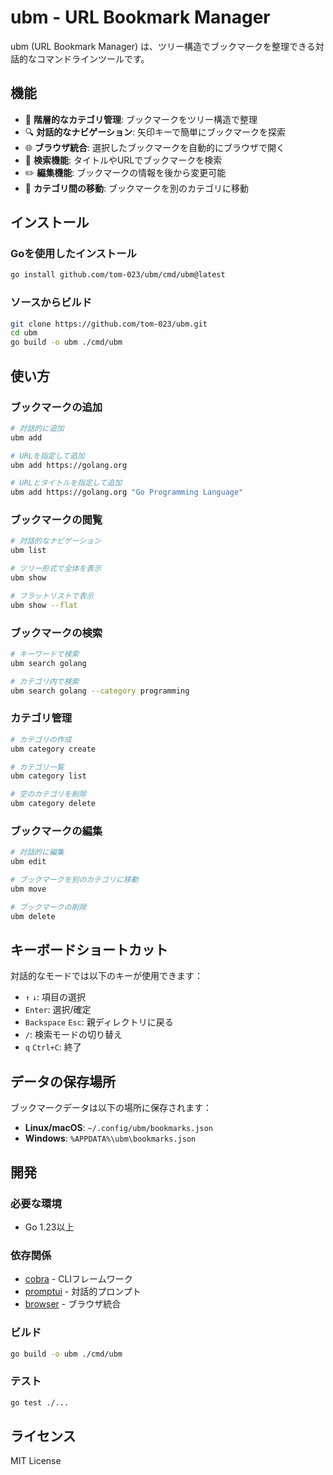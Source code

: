 # ubm - URL Bookmark Manager

ubm (URL Bookmark Manager) は、ツリー構造でブックマークを整理できる対話的なコマンドラインツールです。

## 機能

- 📁 **階層的なカテゴリ管理**: ブックマークをツリー構造で整理
- 🔍 **対話的なナビゲーション**: 矢印キーで簡単にブックマークを探索
- 🌐 **ブラウザ統合**: 選択したブックマークを自動的にブラウザで開く
- 🔎 **検索機能**: タイトルやURLでブックマークを検索
- ✏️ **編集機能**: ブックマークの情報を後から変更可能
- 📂 **カテゴリ間の移動**: ブックマークを別のカテゴリに移動

## インストール

### Goを使用したインストール

```bash
go install github.com/tom-023/ubm/cmd/ubm@latest
```

### ソースからビルド

```bash
git clone https://github.com/tom-023/ubm.git
cd ubm
go build -o ubm ./cmd/ubm
```

## 使い方

### ブックマークの追加

```bash
# 対話的に追加
ubm add

# URLを指定して追加
ubm add https://golang.org

# URLとタイトルを指定して追加
ubm add https://golang.org "Go Programming Language"
```

### ブックマークの閲覧

```bash
# 対話的なナビゲーション
ubm list

# ツリー形式で全体を表示
ubm show

# フラットリストで表示
ubm show --flat
```

### ブックマークの検索

```bash
# キーワードで検索
ubm search golang

# カテゴリ内で検索
ubm search golang --category programming
```

### カテゴリ管理

```bash
# カテゴリの作成
ubm category create

# カテゴリ一覧
ubm category list

# 空のカテゴリを削除
ubm category delete
```

### ブックマークの編集

```bash
# 対話的に編集
ubm edit

# ブックマークを別のカテゴリに移動
ubm move

# ブックマークの削除
ubm delete
```

## キーボードショートカット

対話的なモードでは以下のキーが使用できます：

- `↑` `↓`: 項目の選択
- `Enter`: 選択/確定
- `Backspace` `Esc`: 親ディレクトリに戻る
- `/`: 検索モードの切り替え
- `q` `Ctrl+C`: 終了

## データの保存場所

ブックマークデータは以下の場所に保存されます：

- **Linux/macOS**: `~/.config/ubm/bookmarks.json`
- **Windows**: `%APPDATA%\ubm\bookmarks.json`

## 開発

### 必要な環境

- Go 1.23以上

### 依存関係

- [cobra](https://github.com/spf13/cobra) - CLIフレームワーク
- [promptui](https://github.com/manifoldco/promptui) - 対話的プロンプト
- [browser](https://github.com/pkg/browser) - ブラウザ統合

### ビルド

```bash
go build -o ubm ./cmd/ubm
```

### テスト

```bash
go test ./...
```

## ライセンス

MIT License
